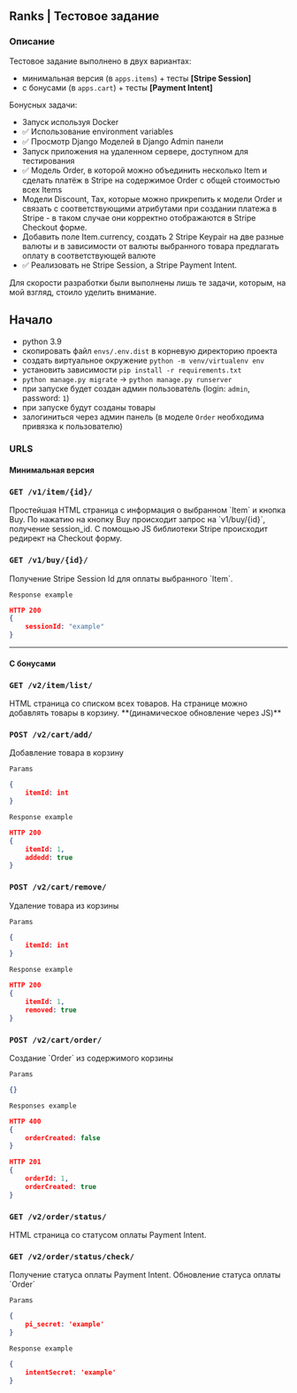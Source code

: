## Ranks | Тестовое задание  


### Описание
Тестовое задание выполнено в двух вариантах:
- минимальная версия (в `apps.items`) + тесты **[Stripe Session]**  
- с бонусами (в `apps.cart`) + тесты **[Payment Intent]**  

Бонусных задачи:
- Запуск используя Docker  
- ✅ Использование environment variables   
- ✅ Просмотр Django Моделей в Django Admin панели  
- Запуск приложения на удаленном сервере, доступном для тестирования  
- ✅ Модель Order, в которой можно объединить несколько Item и сделать платёж в Stripe на содержимое Order c общей стоимостью всех Items  
- Модели Discount, Tax, которые можно прикрепить к модели Order и связать с соответствующими атрибутами при создании платежа в Stripe - в таком случае они корректно отображаются в Stripe Checkout форме.   
- Добавить поле Item.currency, создать 2 Stripe Keypair на две разные валюты и в зависимости от валюты выбранного товара предлагать оплату в соответствующей валюте  
- ✅ Реализовать не Stripe Session, а Stripe Payment Intent.  

Для скорости разработки были выполнены лишь те задачи, которым, на мой взгляд, стоило уделить внимание.


## Начало
- python 3.9
- скопировать файл `envs/.env.dist` в корневую директорию проекта 
- создать виртуальное окружение `python -m venv/virtualenv env` 
- установить зависимости `pip install -r requirements.txt`
- `python manage.py migrate` -> `python manage.py runserver`
- при запуске будет создан админ пользователь (login: `admin`, password: `1`)
- при запуске будут созданы товары
- залогиниться через админ панель (в моделе `Order` необходима привязка к пользователю)


### URLS
#### Минимальная версия
<h3><code>GET /v1/item/{id}/</code></h2>
Простейшая HTML страница с информация о выбранном `Item` и кнопка Buy. 
По нажатию на кнопку Buy происходит запрос на `v1/buy/{id}`, получение session_id. С помощью JS библиотеки Stripe происходит редирект на Checkout форму.


<h3><code>GET /v1/buy/{id}/</code></h2>
Получение Stripe Session Id для оплаты выбранного `Item`.

`Response example`
```json  
HTTP 200
{   
    sessionId: "example"
}
```

---

#### С бонусами
<h3><code>GET /v2/item/list/ </code></h3>
HTML страница со списком всех товаров. На странице можно добавлять товары в корзину.  
**(динамическое обновление через JS)**


<h3><code>POST /v2/cart/add/</code></h3>
Добавление товара в корзину

`Params`
```json  
{
    itemId: int
}  
```

`Response example`
```json 
HTTP 200 
{
    itemId: 1,
    addedd: true 
}
```  


<h3><code>POST /v2/cart/remove/</code></h3>
Удаление товара из корзины

`Params`
```json  
{
    itemId: int
}  
```

`Response example`
```json  
HTTP 200
{
    itemId: 1,
    removed: true 
}
```  


<h3><code>POST /v2/cart/order/</code></h3>
Создание `Order` из содержимого корзины

`Params`
```json  
{}  
```

`Responses example`
```json  
HTTP 400
{
    orderCreated: false
}
```

```json  
HTTP 201
{
    orderId: 1,
    orderCreated: true 
}
```  


<h3><code>GET /v2/order/status/</code></h3>
HTML страница со статусом оплаты Payment Intent.  


<h3><code>GET /v2/order/status/check/</code></h3>
Получение статуса оплаты Payment Intent.  
Обновление статуса оплаты `Order`


`Params`
```json  
{
    pi_secret: 'example'
}
```

`Response example`
```json  
{
    intentSecret: 'example'
}
```

